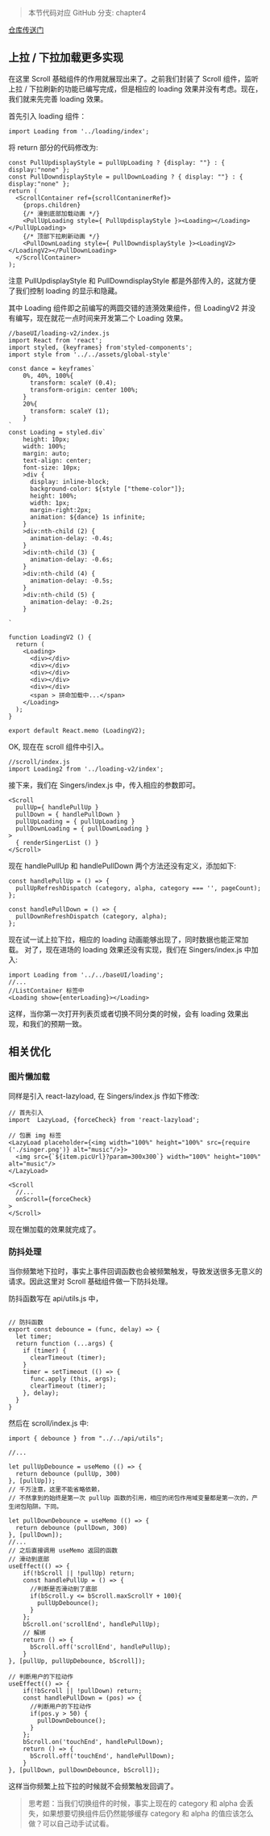 > 本节代码对应 GitHub 分支: chapter4

[仓库传送门](https://github.com/sanyuan0704/react-cloud-music/tree/chapter4)

## 上拉 / 下拉加载更多实现

在这里 Scroll 基础组件的作用就展现出来了。之前我们封装了 Scroll 组件，监听上拉 / 下拉刷新的功能已编写完成，但是相应的 loading 效果并没有考虑。现在，我们就来先完善 loading 效果。

首先引入 loading 组件：

```
import Loading from '../loading/index';

```

将 return 部分的代码修改为:

```
const PullUpdisplayStyle = pullUpLoading ? {display: ""} : { display:"none" };
const PullDowndisplayStyle = pullDownLoading ? { display: ""} : { display:"none" };
return (
  <ScrollContainer ref={scrollContaninerRef}>
    {props.children}
    {/* 滑到底部加载动画 */}
    <PullUpLoading style={ PullUpdisplayStyle }><Loading></Loading></PullUpLoading>
    {/* 顶部下拉刷新动画 */}
    <PullDownLoading style={ PullDowndisplayStyle }><LoadingV2></LoadingV2></PullDownLoading>
  </ScrollContainer>
);

```

注意 PullUpdisplayStyle 和 PullDowndisplayStyle 都是外部传入的，这就方便了我们控制 loading 的显示和隐藏。

其中 Loading 组件即之前编写的两圆交错的涟漪效果组件，但 LoadingV2 并没有编写，现在就花一点时间来开发第二个 Loading 效果。

```
//baseUI/loading-v2/index.js
import React from 'react';
import styled, {keyframes} from'styled-components';
import style from '../../assets/global-style'

const dance = keyframes`
    0%, 40%, 100%{
      transform: scaleY (0.4);
      transform-origin: center 100%;
    }
    20%{
      transform: scaleY (1);
    }
`
const Loading = styled.div`
    height: 10px;
    width: 100%;
    margin: auto;
    text-align: center;
    font-size: 10px;
    >div {
      display: inline-block;
      background-color: ${style ["theme-color"]};
      height: 100%;
      width: 1px;
      margin-right:2px;
      animation: ${dance} 1s infinite;
    }
    >div:nth-child (2) {
      animation-delay: -0.4s;
    }
    >div:nth-child (3) {
      animation-delay: -0.6s;
    }
    >div:nth-child (4) {
      animation-delay: -0.5s;
    }
    >div:nth-child (5) {
      animation-delay: -0.2s;
    } 

`

function LoadingV2 () {
  return (
    <Loading>
      <div></div>
      <div></div>
      <div></div>
      <div></div>
      <div></div>
      <span > 拼命加载中...</span>
    </Loading>
  );
}
 
export default React.memo (LoadingV2);

```

OK, 现在在 scroll 组件中引入。

```
//scroll/index.js
import Loading2 from '../loading-v2/index';

```

接下来，我们在 Singers/index.js 中，传入相应的参数即可。

```
<Scroll
  pullUp={ handlePullUp }
  pullDown = { handlePullDown }
  pullUpLoading = { pullUpLoading }
  pullDownLoading = { pullDownLoading }
>
  { renderSingerList () }
</Scroll>

```

现在 handlePullUp 和 handlePullDown 两个方法还没有定义，添加如下:

```
const handlePullUp = () => {
  pullUpRefreshDispatch (category, alpha, category === '', pageCount);
};

const handlePullDown = () => {
  pullDownRefreshDispatch (category, alpha);
};

```

现在试一试上拉下拉，相应的 loading 动画能够出现了，同时数据也能正常加载。 对了，现在进场的 loading 效果还没有实现，我们在 Singers/index.js 中加入:

```
import Loading from '../../baseUI/loading';
//...
//ListContainer 标签中
<Loading show={enterLoading}></Loading>

```

这样，当你第一次打开列表页或者切换不同分类的时候，会有 loading 效果出现，和我们的预期一致。

## 相关优化

### 图片懒加载

同样是引入 react-lazyload, 在 Singers/index.js 作如下修改:

```
// 首先引入
import  LazyLoad, {forceCheck} from 'react-lazyload';

// 包裹 img 标签
<LazyLoad placeholder={<img width="100%" height="100%" src={require ('./singer.png')} alt="music"/>}>
  <img src={`${item.picUrl}?param=300x300`} width="100%" height="100%" alt="music"/>
</LazyLoad>

<Scroll
  //...
  onScroll={forceCheck}
>
</Scroll>

```

现在懒加载的效果就完成了。

### 防抖处理

当你频繁地下拉时，事实上事件回调函数也会被频繁触发，导致发送很多无意义的请求。因此这里对 Scroll 基础组件做一下防抖处理。

防抖函数写在 api/utils.js 中，

```

// 防抖函数
export const debounce = (func, delay) => {
  let timer;
  return function (...args) {
    if (timer) {
      clearTimeout (timer);
    }
    timer = setTimeout (() => {
      func.apply (this, args);
      clearTimeout (timer);
    }, delay);
  }
}

```

然后在 scroll/index.js 中:

```
import { debounce } from "../../api/utils";

//...

let pullUpDebounce = useMemo (() => {
  return debounce (pullUp, 300)
}, [pullUp]);
// 千万注意，这里不能省略依赖，
// 不然拿到的始终是第一次 pullUp 函数的引用，相应的闭包作用域变量都是第一次的，产生闭包陷阱。下同。

let pullDownDebounce = useMemo (() => {
  return debounce (pullDown, 300)
}, [pullDown]);
//...
// 之后直接调用 useMemo 返回的函数
// 滑动到底部
useEffect(() => {
    if(!bScroll || !pullUp) return;
    const handlePullUp = () => {
      //判断是否滑动到了底部
      if(bScroll.y <= bScroll.maxScrollY + 100){
        pullUpDebounce();
      }
    };
    bScroll.on('scrollEnd', handlePullUp);
    // 解绑
    return () => {
      bScroll.off('scrollEnd', handlePullUp);
    }
}, [pullUp, pullUpDebounce, bScroll]);

// 判断用户的下拉动作
useEffect(() => {
    if(!bScroll || !pullDown) return;
    const handlePullDown = (pos) => {
      //判断用户的下拉动作
      if(pos.y > 50) {
        pullDownDebounce();
      }
    };
    bScroll.on('touchEnd', handlePullDown);
    return () => {
      bScroll.off('touchEnd', handlePullDown);
    }
}, [pullDown, pullDownDebounce, bScroll]);

```

这样当你频繁上拉下拉的时候就不会频繁触发回调了。

> 思考题：当我们切换组件的时候，事实上现在的 category 和 alpha 会丢失，如果想要切换组件后仍然能够缓存 category 和 alpha 的值应该怎么做？可以自己动手试试看。